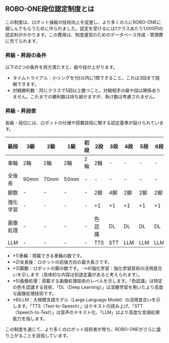 ## ROBO-ONE段位認定制度とは
この制度は、ロボット操縦の技術向上を促進し、より多くの人にROBO-ONEに親しんでもらうために作られました。認定を受けるには1クラスあたり1,000円の認定料がかかります。この費用は、制度運営のためのデータベース作成・管理費に充てられます。

### 昇級・昇段の条件
以下の2つの条件を両方満たすと、級や段が上がります。

- タイムトライアル：小リングを1分以内に1周できること。これは3回まで挑戦できます。
- 対戦勝利数：同じクラスで5回以上勝つこと。対戦相手の級や段は関係ありません。これまでの勝利数は持ち越せますが、負け数は考慮されません。

### 昇級・昇段表
各級・段位には、ロボットの仕様や搭載技術に関する認定基準が設けられています。

| 級段 | 3級 | 2級 | 1級 | 初段 | 2段 | 3段 | 4段 | 5段 | 6段 |
| ---- | --- | --- | --- | --- | --- | --- | --- | --- | --- |
| 車輪 | 2輪 | 2輪 | 2輪 | 2輪 | 2輪 | - | - | - | - |
| 全後長 | 90mm | 70mm | 50mm | - | - | - | - | - | - |
| 脚数 | - | - | - | - | 2脚 | 4脚 | 2脚 | 2脚 | 2脚 |
|強化学習| - | - | - | - | +1 | +1 | +1 | +1 | +1 |
|画像処理| - | - | - | - | 色認識 | DL | DL | DL | DL |
|LLM| - | - | - | - | TTS | STT | LLM | LLM | LLM |

- *1)車輪：搭載できる車輪の数です。
- *2)全長後：ロボットの前後方向の最大長さです。
- *3)脚数：ロボットの脚の数です。
 -*4)強化学習：強化学習技術の活用度合いを示します（具体的な内容は別途定義があると考えられます）。
- *5)画像処理：搭載する画像処理技術のレベルを示します。「色認識」は特定の色を認識する技術、「DL（Deep Learning）」は深層学習を用いたより高度な画像処理技術です。
- *6)LLM：大規模言語モデル（Large Language Model）の活用度合いを示します。「TTS（Text-to-Speech）」はテキストの読み上げ、「STT（Speech-to-Text）」は音声のテキスト化、「LLM」はより高度な言語処理能力を指します。

この制度を通じて、より多くのロボット技術者が育ち、ROBO-ONEがさらに盛り上がることを目指しています。
